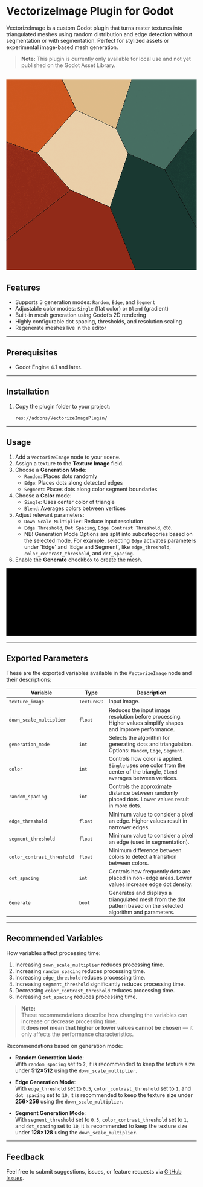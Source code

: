 # VectorizeImage Plugin for Godot

VectorizeImage is a custom Godot plugin that turns raster textures into triangulated meshes using random distribution and edge detection without segmentation or with segmentation. Perfect for stylized assets or experimental image-based mesh generation.

> **Note:** This plugin is currently only available for local use and not yet published on the Godot Asset Library.

![GIF](Media/title.gif)
---

## Features

- Supports 3 generation modes: `Random`, `Edge`, and `Segment`
- Adjustable color modes: `Single` (flat color) or `Blend` (gradient)
- Built-in mesh generation using Godot’s 2D rendering
- Highly configurable dot spacing, thresholds, and resolution scaling
- Regenerate meshes live in the editor

---

## Prerequisites

- Godot Engine 4.1 and later.

---

## Installation

1. Copy the plugin folder to your project:
   ```
   res://addons/VectorizeImagePlugin/
   ```

---

## Usage

1. Add a `VectorizeImage` node to your scene.
2. Assign a texture to the **Texture Image** field.
3. Choose a **Generation Mode**:
   - `Random`: Places dots randomly
   - `Edge`: Places dots along detected edges
   - `Segment`: Places dots along color segment boundaries
4. Choose a **Color** mode:
   - `Single`: Uses center color of triangle
   - `Blend`: Averages colors between vertices
5. Adjust relevant parameters:
   - `Down Scale Multiplier`: Reduce input resolution
   - `Edge Threshold`, `Dot Spacing`, `Edge Contrast Threshold`, etc.
   - NB! Generation Mode Options are split into subcategories based on the selected mode. For example, selecting `Edge` activates parameters under 'Edge' and 'Edge and Segment', like `edge_threshold`, `color_contrast_threshold`, and `dot_spacing`.
6. Enable the **Generate** checkbox to create the mesh.

![GIF](Media/guide.gif)

---

## Exported Parameters

These are the exported variables available in the `VectorizeImage` node and their descriptions:

| Variable                    | Type        | Description |
|----------------------------|-------------|-------------|
| `texture_image`            | `Texture2D` | Input image. |
| `down_scale_multiplier`    | `float`     | Reduces the input image resolution before processing. Higher values simplify shapes and improve performance. |
| `generation_mode`          | `int`       | Selects the algorithm for generating dots and triangulation. Options: `Random`, `Edge`, `Segment`. |
| `color`                    | `int`       | Controls how color is applied. `Single` uses one color from the center of the triangle, `Blend` averages between vertices. |
| `random_spacing`           | `int`       | Controls the approximate distance between randomly placed dots. Lower values result in more dots. |
| `edge_threshold`           | `float`     | Minimum value to consider a pixel an edge. Higher values result in narrower edges. |
| `segment_threshold`        | `float`     | Minimum value to consider a pixel an edge (used in segmentation). |
| `color_contrast_threshold` | `float`     | Minimum difference between colors to detect a transition between colors. |
| `dot_spacing`              | `int`       | Controls how frequently dots are placed in non-edge areas. Lower values increase edge dot density. |
| `Generate`                 | `bool`      | Generates and displays a triangulated mesh from the dot pattern based on the selected algorithm and parameters. |

---

## Recommended Variables

How variables affect processing time:

1. Increasing `down_scale_multiplier` reduces processing time.
2. Increasing `random_spacing` reduces processing time.
3. Increasing `edge_threshold` reduces processing time.
4. Increasing `segment_threshold` significantly reduces processing time.
5. Decreasing `color_contrast_threshold` reduces processing time.
6. Increasing `dot_spacing` reduces processing time.

> **Note:**  
> These recommendations describe how changing the variables can increase or decrease processing time.  
> **It does not mean that higher or lower values cannot be chosen** — it only affects the performance characteristics.

Recommendations based on generation mode:

- **Random Generation Mode**:  
  With `random_spacing` set to `2`, it is recommended to keep the texture size under **512×512** using the `down_scale_multiplier`.

- **Edge Generation Mode**:  
  With `edge_threshold` set to `0.5`, `color_contrast_threshold` set to `1`, and `dot_spacing` set to `10`, it is recommended to keep the texture size under **256×256** using the `down_scale_multiplier`.

- **Segment Generation Mode**:  
  With `segment_threshold` set to `0.5`, `color_contrast_threshold` set to `1`, and `dot_spacing` set to `10`, it is recommended to keep the texture size under **128×128** using the `down_scale_multiplier`.
  
---

## Feedback

Feel free to submit suggestions, issues, or feature requests via [GitHub Issues](https://github.com/unn47ur411Y/issues).

